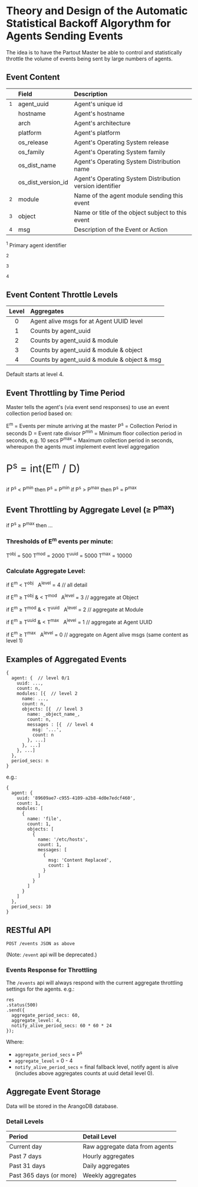 # Theory and Design of the Automatic Statistical Backoff Algorythm for Agents Sending Events

The idea is to have the Partout Master be able to control and statistically throttle the volume of events being sent by large numbers of agents.

## Event Content

|               | Field | Description |
| :-----------: | :---- | :---------- |
| <sup>1</sup>  | agent_uuid | Agent's unique id |
|               | hostname | Agent's hostname |
|               | arch | Agent's architecture |
|               | platform | Agent's platform |
|               | os_release | Agent's Operating System release |
|               | os_family | Agent's Operating System family |
|               | os_dist_name | Agent's Operating System Distribution name |
|               | os_dist_version_id | Agent's Operating System Distribution version identifier |
| <sup>2</sup>  | module | Name of the agent module sending this event |
| <sup>3</sup>  | object | Name or title of the object subject to this event |
| <sup>4</sup>  | msg | Description of the Event or Action |

<sup>1</sup> Primary agent identifier

<sup>2</sup>

<sup>3</sup>

<sup>4</sup>

## Event Content Throttle Levels

| Level | Aggregates |
| :---: | :--------- |
|   0   | Agent alive msgs for at Agent UUID level |
|   1   | Counts by agent_uuid |
|   2   | Counts by agent_uuid & module |
|   3   | Counts by agent_uuid & module & object |
|   4   | Counts by agent_uuid & module & object & msg |

Default starts at level 4.

## Event Throttling by Time Period

Master tells the agent's (via event send responses) to use an event collection period based on:

E<sup>m</sup> = Events per minute arriving at the master
P<sup>s</sup> = Collection Period in seconds
D = Event rate divisor
P<sup>min</sup> = Minimum floor collection period in seconds, e.g. 10 secs
P<sup>max</sup> = Maximum collection period in seconds, whereupon the agents must implement event level aggregation

<p style="font-size: 200%">
P<sup>s</sup> = int(E<sup>m</sup> / D)
</p>

if P<sup>s</sup> < P<sup>min</sup> then P<sup>s</sup> = P<sup>min</sup>
if P<sup>s</sup> > P<sup>max</sup> then P<sup>s</sup> = P<sup>max</sup>

## Event Throttling by Aggregate Level (&ge; P<sup>max</sup>)

if P<sup>s</sup> &ge; P<sup>max</sup> then ...

### Thresholds of E<sup>m</sup> events per minute:
T<sup>obj</sup> = 500
T<sup>mod</sup> = 2000
T<sup>uuid</sup> = 5000
T<sup>max</sup> = 10000

### Calculate Aggregate Level:
if E<sup>m</sup> < T<sup>obj</sup>
&nbsp;&nbsp;A<sup>level</sup> = 4   // all detail

if E<sup>m</sup> &ge; T<sup>obj</sup> & < T<sup>mod</sup>
&nbsp;&nbsp;A<sup>level</sup> = 3   // aggregate at Object

if E<sup>m</sup> &ge; T<sup>mod</sup> & < T<sup>uuid</sup>
&nbsp;&nbsp;A<sup>level</sup> = 2   // aggregate at Module

if E<sup>m</sup> &ge; T<sup>uuid</sup> & < T<sup>max</sup>
&nbsp;&nbsp;A<sup>level</sup> = 1   // aggregate at Agent UUID

if E<sup>m</sup> &ge; T<sup>max</sup>
&nbsp;&nbsp;A<sup>level</sup> = 0   // aggregate on Agent alive msgs (same content as level 1)


## Examples of Aggregated Events

    {
      agent: {  // level 0/1
        uuid: ...,
        count: n,
        modules: [{  // level 2
          name: ...,
          count: n,
          objects: [{  // level 3
            name: _object_name_,
            count: n,
            messages : [{  // level 4
              msg: '...',
              count: n
            }, ...]
          }, ...]
        }, ...]
      },
      period_secs: n
    }

e.g.:

    {
      agent: {
        uuid: '89609ae7-c955-4109-a2b8-4d0e7edcf460',
        count: 1,
        modules: [
          {
            name: 'file',
            count: 1,
            objects: [
              {
                name: '/etc/hosts',
                count: 1,
                messages: [
                  {
                    msg: 'Content Replaced',
                    count: 1
                  }
                ]
              }
            ]
          }
        ]
      },
      period_secs: 10
    }

## RESTful API

    POST /events JSON as above

(Note: `/event` api will be deprecated.)

### Events Response for Throttling

The `/events` api will always respond with the current aggregate throttling settings for the agents. e.g.:

    res
    .status(500)
    .send({
      aggregate_period_secs: 60,
      aggregate_level: 4,
      notify_alive_period_secs: 60 * 60 * 24
    });

Where:
* `aggregate_period_secs` = P<sup>s</sup>
* `aggregate_level` = 0 - 4
* `notify_alive_period_secs` = final fallback level, notify agent is alive (includes above aggregates counts at uuid detail level 0).

## Aggregate Event Storage

Data will be stored in the ArangoDB database.

### Detail Levels

| Period | Detail Level |
| :----- | :----------- |
| Current day | Raw aggregate data from agents |
| Past 7 days | Hourly aggregates |
| Past 31 days | Daily aggregates |
| Past 365 days (or more) | Weekly aggregates |
